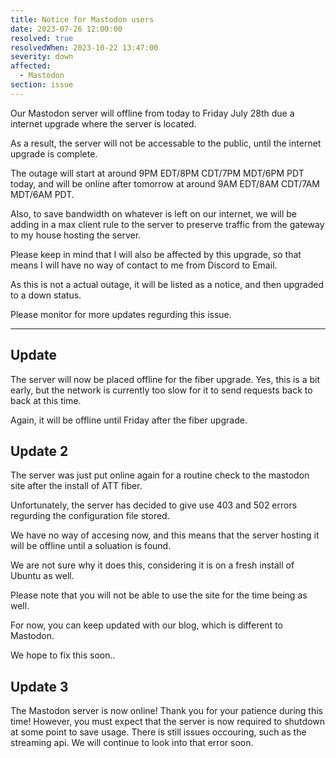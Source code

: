 ```yaml
---
title: Notice for Mastodon users
date: 2023-07-26 12:00:00
resolved: true
resolvedWhen: 2023-10-22 13:47:00
severity: down
affected:
  - Mastodon
section: issue
---
```


Our Mastodon server will offline from today to Friday July 28th due a internet upgrade where the server is located.

As a result, the server will not be accessable to the public, until the internet upgrade is complete.

The outage will start at around 9PM EDT/8PM CDT/7PM MDT/6PM PDT today, and will be online after tomorrow at around 9AM EDT/8AM CDT/7AM MDT/6AM PDT.

Also, to save bandwidth on whatever is left on our internet, we will be adding in a max client rule to the server to preserve traffic from the gateway to my house hosting the server.

Please keep in mind that I will also be affected by this upgrade, so that means I will have no way of contact to me from Discord to Email.

As this is not a actual outage, it will be listed as a notice, and then upgraded to a down status.

Please monitor for more updates regurding this issue.

---

## Update

The server will now be placed offline for the fiber upgrade. Yes, this is a bit early, but the network is currently too slow for it to send requests back to back at this time.

Again, it will be offline until Friday after the fiber upgrade.

## Update 2

The server was just put online again for a routine check to the mastodon site after the install of ATT fiber.

Unfortunately, the server has decided to give use 403 and 502 errors regurding the configuration file stored.

We have no way of accesing now, and this means that the server hosting it will be offline until a soluation is found.

We are not sure why it does this, considering it is on a fresh install of Ubuntu as well.

Please note that you will not be able to use the site for the time being as well.

For now, you can keep updated with our blog, which is different to Mastodon.

We hope to fix this soon..

## Update 3

The Mastodon server is now online! Thank you for your patience during this time! However, you must expect that the server is now required to shutdown at some point to save usage. There is still issues occouring, such as the streaming api. We will continue to look into that error soon.